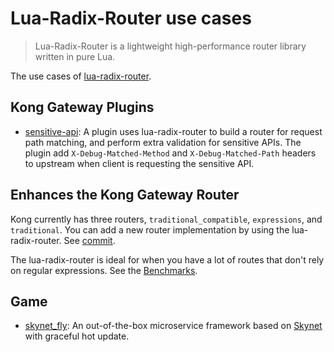 # Lua-Radix-Router use cases

> Lua-Radix-Router is a lightweight high-performance router library written in pure Lua.

The use cases of [lua-radix-router](https://github.com/vm-001/lua-radix-router).


## Kong Gateway Plugins

- [sensitive-api](kong-plugin/README.md): A plugin uses lua-radix-router to build a router for request path matching, and perform extra validation for sensitive APIs. The plugin add `X-Debug-Matched-Method` and `X-Debug-Matched-Path` headers to upstream when client is requesting the sensitive API. 



## Enhances the Kong Gateway Router 

Kong currently has three routers, `traditional_compatible`, `expressions`, and `traditional`. You can add a new router implementation by using the lua-radix-router. See [commit](https://github.com/vm-001/lua-radix-router-use-cases/commit/dadc8d36e6329d2efdb8985ab9075221159e9105).

The lua-radix-router is ideal for when you have a lot of routes that don't rely on regular expressions. See the [Benchmarks](https://github.com/vm-001/lua-radix-router?tab=readme-ov-file#-benchmarks).


## Game

- [skynet_fly](https://github.com/huahua132/skynet_fly): An out-of-the-box microservice framework based on [Skynet](https://github.com/cloudwu/skynet) with graceful hot update.